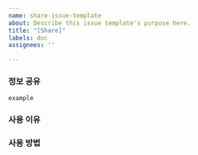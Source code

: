 ```yaml
---
name: share-issue-template
about: Describe this issue template's purpose here.
title: "[Share]"
labels: doc
assignees: ''

---
```


### 정보 공유
`example`
### 사용 이유

### 사용 방법

